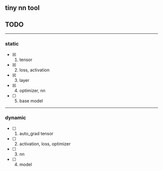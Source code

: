 tiny nn tool
---
## TODO
---
### static
- [x] 1. tensor
- [x] 2. loss, activation
- [x] 3. layer
- [x] 4. optimizer, nn
- [ ] 5. base model

---
### dynamic
- [ ] 1. auto_grad tensor
- [ ] 2. activation, loss, optimizer
- [ ] 3. nn
- [ ] 4. model